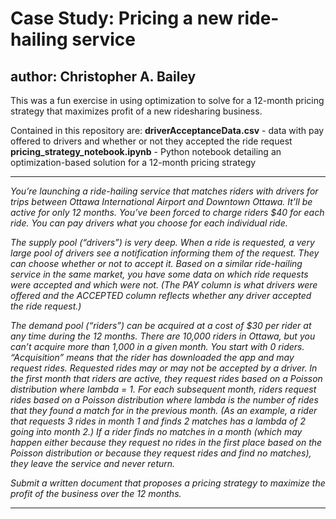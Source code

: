 # Case Study: Pricing a new ride-hailing service
## author: Christopher A. Bailey

This was a fun exercise in using optimization to solve for a 12-month pricing strategy that maximizes profit of a new ridesharing business.

Contained in this repository are:
**driverAcceptanceData.csv** - data with pay offered to drivers and whether or not they accepted the ride request
**pricing_strategy_notebook.ipynb** - Python notebook detailing an optimization-based solution for a 12-month pricing strategy

---

*You’re launching a ride-hailing service that matches riders with drivers for trips between Ottawa International Airport and Downtown Ottawa. It’ll be active for only 12 months. You’ve been forced to charge riders $40 for each ride. You can pay drivers what you choose for each individual ride.*

*The supply pool (“drivers”) is very deep. When a ride is requested, a very large pool of drivers see a notification informing them of the request. They can choose whether or not to accept it. Based on a similar ride-hailing service in the same market, you have some data on which ride requests were accepted and which were not. (The PAY column is what drivers were offered and the ACCEPTED column reflects whether any driver accepted the ride request.)*

*The demand pool (“riders”) can be acquired at a cost of $30 per rider at any time during the 12 months. There are 10,000 riders in Ottawa, but you can’t acquire more than 1,000 in a given month. You start with 0 riders. “Acquisition” means that the rider has downloaded the app and may request rides. Requested rides may or may not be accepted by a driver. In the first month that riders are active, they request rides based on a Poisson distribution where lambda = 1. For each subsequent month, riders request rides based on a Poisson distribution where lambda is the number of rides that they found a match for in the previous month. (As an example, a rider that requests 3 rides in month 1 and finds 2 matches has a lambda of 2 going into month 2.) If a rider finds no matches in a month (which may happen either because they request no rides in the first place based on the Poisson distribution or because they request rides and find no matches), they leave the service and never return.*

*Submit a written document that proposes a pricing strategy to maximize the profit of the business over the 12 months.*

---
